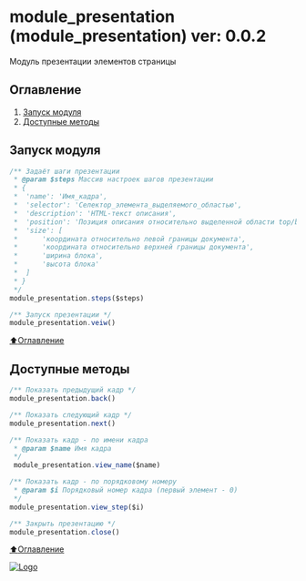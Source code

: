 # module_presentation (module_presentation) ver: 0.0.2
Модуль презентации элементов страницы

## Оглавление

1. [Запуск модуля](#Запуск-модуля)
2. [Доступные методы](#Доступные-методы)

## Запуск модуля
```JavaScript
/** Задаёт шаги презентации
 * @param $steps Массив настроек шагов презентации
 * {
 *	'name': 'Имя_кадра',
 *	'selector': 'Селектор_элемента_выделяемого_областью',
 *	'description': 'HTML-текст описания',
 *	'position': 'Позиция описания относительно выделенной области top/bottom/left/right',
 *	'size': [
 *		'координата относительно левой границы документа',
 *		'координата относительно верхней границы документа',
 *		'ширина блока',
 *		'высота блока'
 *	]
 * }
 */
module_presentation.steps($steps)

/** Запуск презентации */
module_presentation.veiw()
```

[:arrow_up:Оглавление](#Оглавление)

## Доступные методы

```JavaScript
/** Показать предыдущий кадр */
module_presentation.back()

/** Показать следующий кадр */
module_presentation.next()

/** Показать кадр - по имени кадра
 * @param $name Имя кадра
 */
 module_presentation.view_name($name)

/** Показать кадр - по порядковому номеру
 * @param $i Порядковый номер кадра (первый элемент - 0)
 */
module_presentation.view_step($i)

/** Закрыть презентацию */
module_presentation.close()
```

[:arrow_up:Оглавление](#Оглавление)

[![Logo](https://avatars0.githubusercontent.com/u/32844979?s=50 "RusaDrako")](https://github.com/RusaDrako/)
